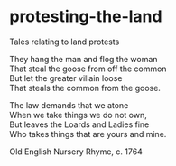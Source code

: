 # protesting-the-land
Tales relating to land protests


They hang the man and flog the woman  
That steal the goose from off the common  
But let the greater villain loose  
That steals the common from the goose.

The law demands that we atone  
When we take things we do not own,  
But leaves the Loards and Ladies fine  
Who takes things that are yours and mine.

Old English Nursery Rhyme, c. 1764
